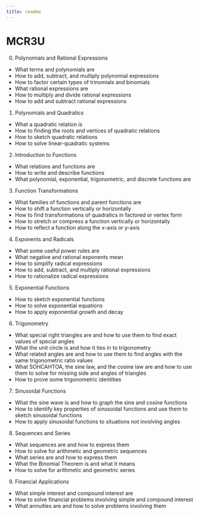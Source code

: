 ```yaml
---
title: readme
---
```



# MCR3U

0. Polynomials and Rational Expressions
 * What terms and polynomials are
 * How to add, subtract, and multiply polynomial expressions
 * How to factor certain types of trinomials and binomials
 * What rational expressions are
 * How to multiply and divide rational expressions
 * How to add and subtract rational expressions

1. Polynomials and Quadratics
 * What a quadratic relation is
 * How to finding the roots and vertices of quadratic relations
 * How to sketch quadratic relations
 * How to solve linear-quadratic systems

2. Introduction to Functions
 * What relations and functions are
 * How to write and describe functions
 * What polynomial, exponential, trigonometric, and discrete functions are

3. Function Transformations
 * What families of functions and parent functions are
 * How to shift a function vertically or horizontally
 * How to find transformations of quadratics in factored or vertex form
 * How to stretch or compress a function vertically or horizontally
 * How to reflect a function along the x-axis or y-axis

4. Exponents and Radicals
 * What some useful power rules are
 * What negative and rational exponents mean
 * How to simplify radical expressions
 * How to add, subtract, and multiply rational expressions 
 * How to rationalize radical expressions

5. Exponential Functions
 * How to sketch exponential functions
 * How to solve exponential equations
 * How to apply exponential growth and decay

6. Trigonometry 
 * What special right triangles are and how to use them to find exact values of special angles
 * What the unit circle is and how it ties in to trigonometry
 * What related angles are and how to use them to find angles with the same trigonometric ratio values
 * What SOHCAHTOA, the sine law, and the cosine law are and how to use them to solve for missing side and angles of triangles
 * How to prove some trigonometric identities

7. Sinusoidal Functions
 * What the sine wave is and how to graph the sine and cosine functions
 * How to identify key properties of sinusoidal functions and use them to sketch sinusoidal functions
 * How to apply sinusoidal functions to situations not involving angles

8. Sequences and Series
 * What sequences are and how to express them
 * How to solve for arithmetic and geometric sequences
 * What series are and how to express them
 * What the Binomial Theorem is and what it means
 * How to solve for arithmetic and geometric series

9. Financial Applications
 * What simple interest and compound interest are
 * How to solve financial problems involving simple and compound interest
 * What annuities are and how to solve problems involving them